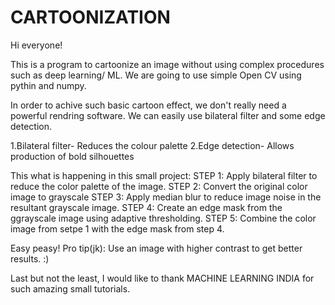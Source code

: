 # CARTOONIZATION
Hi everyone!

This is a program to cartoonize an image without using complex procedures such as deep learning/ ML. We are going to use simple Open CV using pythin and numpy.

In order to achive such basic cartoon effect, we don't really need a powerful rendring software.
We can easily use bilateral filter and some edge detection.


1.Bilateral filter- Reduces the colour palette
2.Edge detection- Allows production of bold silhouettes

This what is happening in this small project:
STEP 1: Apply bilateral filter to reduce the color palette of the image.
STEP 2: Convert the original color image to grayscale
STEP 3: Apply median blur to reduce image noise in the resultant grayscale           image.
STEP 4: Create an edge mask from the ggrayscale image using adaptive                 thresholding.
STEP 5: Combine the color image from setpe 1 with the edge mask from step 4.

Easy peasy!
Pro tip(jk): Use an image with higher contrast to get better results. :)


Last but not the least,
I would like to thank MACHINE LEARNING INDIA for such amazing small tutorials.
